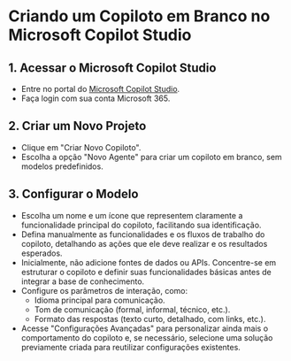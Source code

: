 # Criando um Copiloto em Branco no Microsoft Copilot Studio

## 1. Acessar o Microsoft Copilot Studio
- Entre no portal do [Microsoft Copilot Studio](https://www.microsoft.com/pt-br/microsoft-copilot/microsoft-copilot-studio).
- Faça login com sua conta Microsoft 365.

## 2. Criar um Novo Projeto
- Clique em "Criar Novo Copiloto".
- Escolha a opção "Novo Agente" para criar um copiloto em branco, sem modelos predefinidos.

## 3. Configurar o Modelo
- Escolha um nome e um ícone que representem claramente a funcionalidade principal do copiloto, facilitando sua identificação.
- Defina manualmente as funcionalidades e os fluxos de trabalho do copiloto, detalhando as ações que ele deve realizar e os resultados esperados.
- Inicialmente, não adicione fontes de dados ou APIs. Concentre-se em estruturar o copiloto e definir suas funcionalidades básicas antes de integrar a base de conhecimento.
- Configure os parâmetros de interação, como:
  - Idioma principal para comunicação.
  - Tom de comunicação (formal, informal, técnico, etc.).
  - Formato das respostas (texto curto, detalhado, com links, etc.).
- Acesse "Configurações Avançadas" para personalizar ainda mais o comportamento do copiloto e, se necessário, selecione uma solução previamente criada para reutilizar configurações existentes.